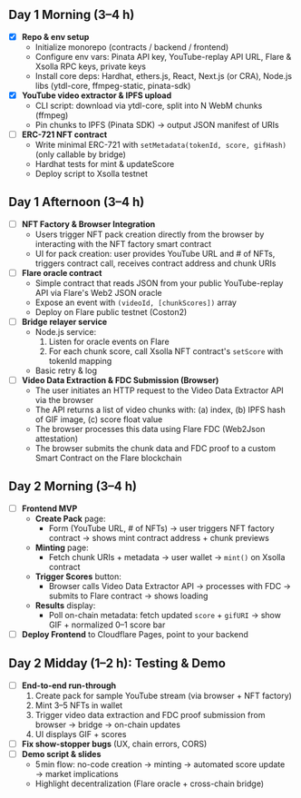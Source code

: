 ## Day 1 Morning (3–4 h)

- [x] **Repo & env setup**
  - Initialize monorepo (contracts / backend / frontend)
  - Configure env vars: Pinata API key, YouTube-replay API URL, Flare & Xsolla RPC keys, private keys
  - Install core deps: Hardhat, ethers.js, React, Next.js (or CRA), Node.js libs (ytdl-core, ffmpeg-static, pinata-sdk)
- [x] **YouTube video extractor & IPFS upload**
  - CLI script: download via ytdl-core, split into N WebM chunks (ffmpeg)
  - Pin chunks to IPFS (Pinata SDK) → output JSON manifest of URIs
- [ ] **ERC-721 NFT contract**
  - Write minimal ERC-721 with `setMetadata(tokenId, score, gifHash)` (only callable by bridge)
  - Hardhat tests for mint & updateScore
  - Deploy script to Xsolla testnet

## Day 1 Afternoon (3–4 h)

- [ ] **NFT Factory & Browser Integration**
  - Users trigger NFT pack creation directly from the browser by interacting with the NFT factory smart contract
  - UI for pack creation: user provides YouTube URL and # of NFTs, triggers contract call, receives contract address and chunk URIs
- [ ] **Flare oracle contract**
  - Simple contract that reads JSON from your public YouTube-replay API via Flare's Web2 JSON oracle
  - Expose an event with `(videoId, [chunkScores])` array
  - Deploy on Flare public testnet (Coston2)
- [ ] **Bridge relayer service**
  - Node.js service:
    1. Listen for oracle events on Flare
    2. For each chunk score, call Xsolla NFT contract's `setScore` with tokenId mapping
  - Basic retry & log
- [ ] **Video Data Extraction & FDC Submission (Browser)**
  - The user initiates an HTTP request to the Video Data Extractor API via the browser
  - The API returns a list of video chunks with: (a) index, (b) IPFS hash of GIF image, (c) score float value
  - The browser processes this data using Flare FDC (Web2Json attestation)
  - The browser submits the chunk data and FDC proof to a custom Smart Contract on the Flare blockchain

## Day 2 Morning (3–4 h)

- [ ] **Frontend MVP**
  - **Create Pack** page:
    - Form (YouTube URL, # of NFTs) → user triggers NFT factory contract → shows mint contract address + chunk previews
  - **Minting** page:
    - Fetch chunk URIs + metadata → user wallet → `mint()` on Xsolla contract
  - **Trigger Scores** button:
    - Browser calls Video Data Extractor API → processes with FDC → submits to Flare contract → shows loading
  - **Results** display:
    - Poll on-chain metadata: fetch updated `score` + `gifURI` → show GIF + normalized 0–1 score bar
- [ ] **Deploy Frontend** to Cloudflare Pages, point to your backend

## Day 2 Midday (1–2 h): Testing & Demo

- [ ] **End-to-end run-through**
  1. Create pack for sample YouTube stream (via browser + NFT factory)
  2. Mint 3–5 NFTs in wallet
  3. Trigger video data extraction and FDC proof submission from browser → bridge → on-chain updates
  4. UI displays GIF + scores
- [ ] **Fix show-stopper bugs** (UX, chain errors, CORS)
- [ ] **Demo script & slides**
  - 5 min flow: no-code creation → minting → automated score update → market implications
  - Highlight decentralization (Flare oracle + cross-chain bridge)
